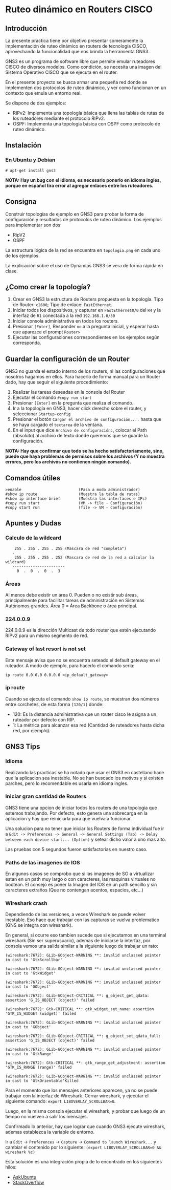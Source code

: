 Ruteo dinámico en Routers CISCO
===============================

Introducción
------------

La presente practica tiene por objetivo presentar someramente la implementación de ruteo dinámico en routers de tecnología CISCO, aprovechando la funcionalidad que nos brinda la herramienta GNS3.

GNS3 es un programa de software libre que permite emular ruteadores CISCO de diversos modelos. Como condición, se necesita una imagen del Sistema Operativo CISCO que se ejecuta en el router.

En el presente proyecto se busca armar una pequeña red donde se implementen
dos protocolos de ruteo dinámico, y ver como funcionan en un contexto que emula un entorno real.

Se dispone de dos ejemplos:

* RIPv2: Implementa una topología básica que llena las tablas de rutas de los ruteadores mediante el protocolo RIPv2.
* OSPF: Implementa una topología básica con OSPF como protocolo de ruteo dinámico.

Instalación
-----------

### En Ubuntu y Debian
 
```
# apt-get install gns3
```

**NOTA: Hay un bug con el idioma, es necesario ponerlo en idioma ingles, porque en español tira error al agregar enlaces entre los ruteadores.**

Consigna
--------

Construir topologías de ejemplo en GNS3 para probar la forma de configuración y resultados de protocolos de ruteo dinámico. Los ejemplos para implementar son dos:

- RipV2
- OSPF

La estructura lógica de la red se encuentra en `topologia.png` en cada uno de los ejemplos. 

La explicación sobre el uso de Dynamips GNS3 se vera de forma rápida en clase.

¿Como crear la topología?
-------------------------

1. Crear en GNS3 la estructura de Routers propuesta en la topología. Tipo de Router: `c2600`; Tipo de enlace: `FastEthernet`.
1. Iniciar todos los dispositivos, y capturar en `FastEthernet0/0` del `R4` y la interfaz de `R1` conectada a la red `192.168.1.0/30`
1. Iniciar consola administrativa en todos los routers.
1. Presionar `[Enter]`, Responder `no` a la pregunta inicial, y esperar hasta que aparezca el prompt `Router>`
1. Ejecutar las configuraciones correspondientes en los ejemplos según corresponda.

Guardar la configuración de un Router
-------------------------------------

GNS3 no guarda el estado interno de los routers, ni las configuraciones que nosotros hagamos en ellos.
Para hacerlo de forma manual para un Router dado, hay que seguir el siguiente procedimiento:

1. Realizar las tareas deseadas en la consola del Router
1. Ejecutar el comando `#copy run start`
1. Presionar `[Enter]` en la pregunta que realiza el comando.
1. Ir a la topología en GNS3, hacer click derecho sobre el router, y seleccionar `Startup-config`
1. Presionar el botón `Cargar el archivo de configuración....` hasta que se haya cargado el `textarea` de la ventana.
1. En el input que dice `Archivo de configuración:`, colocar el Path (absoluto) al archivo de texto donde queremos que se guarde la configuración.

**NOTA: Hay que confirmar que todo se ha hecho satisfactoriamente, sino, puede que haya problemas de permisos sobre los archivos (Y no muestra errores, pero los archivos no contienen ningún comando).**

Comandos útiles
---------------

```
>enable                         (Pasa a modo administrador)
#show ip route                  (Muestra la tabla de rutas)
#show ip interface brief        (Muestra las interfaces e IPs)
#copy run start                 (VM -> file - Configuración)
#copy start run                 (file -> VM - Configuración)
```

Apuntes y Dudas
---------------

### Calculo de la wildcard

```
	255 . 255 . 255 . 255 (Mascara de red "completa")
   -
	255 . 255 . 255 . 252 (Mascara de red de la red a calcular la wildcard)
   -----------------------
     0  .  0  .  0  .  3
```

### Áreas

Al menos debe existir un área 0. Pueden o no existir sub áreas, 
principalmente para facilitar tareas de administración en Sistemas Autónomos 
grandes. Área 0 = Área Backbone o área principal.

### 224.0.0.9

224.0.0.9 es la dirección Multicast de todo router que estén ejecutando RIPv2 para un mismo segmento de red.

### Gateway of last resort is not set

Este mensaje avisa que no se encuentra seteado el default gateway en el ruteador. A modo de ejemplo, para hacerlo el comando seria:

```	
ip route 0.0.0.0 0.0.0.0 <ip_default_gateway>
```

### ip route

Cuando se ejecuta el comando `show ip route`, se muestran dos números entre
corchetes, de esta forma `[120/1]` donde:

- 120: Es la distancia administrativa que un router cisco le asigna a un ruteador por defecto con RIP.
- 1: La métrica para alcanzar esa red (Cantidad de ruteadores hasta dicha  red, por ejemplo).

GNS3 Tips
---------

### Idioma

Realizando las practicas se ha notado que usar el GNS3 en castellano hace que la aplicacion sea inestable. No se han buscado los motivos y si existen parches, pero lo recomendable es usarla en idioma ingles.

### Iniciar gran cantidad de Routers

GNS3 tiene una opcion de iniciar todos los routers de una topologia que estemos trabajando. Por defecto, esto genera una sobrecarga en la aplicacion y hay que reiniciarla para que vuelva a funcionar. 

Una solucion para no tener que iniciar los Routers de forma individual fue ir a `Edit -> Preferences -> General -> General Settings (Tab) -> Delay between each device start... (Option)` y setear dicho valor a uno mas alto. 

Las pruebas con 5 segundos fueron satisfactorias en nuestro caso.

### Paths de las imagenes de IOS

En algunos casos se comprobo que si las imagenes de SO a virtualizar estan en un path muy largo o con caracteres, las maquinas virtuales no bootean. El consejo es poner la Imagen del IOS en un path sencillo y sin caracteres extraños (Que no contengan acentos, espacios, etc...)

### Wireshark crash

Dependiendo de las versiones, a veces Wireshark se puede volver inestable. Eso hace que trabajar con las capturas se vuelva problematico (GNS se integra con wireshark).

En general, si ocurre eso tambien sucede que si ejecutamos en una terminal wireshark (Sin ser superusuario), ademas de iniciarse la interfaz, por consola vemos una salida similar a la siguiente luego de trabajar un rato:

```
(wireshark:7672): GLib-GObject-WARNING **: invalid unclassed pointer in cast to 'GtkScrollbar'

(wireshark:7672): GLib-GObject-WARNING **: invalid unclassed pointer in cast to 'GtkWidget'

(wireshark:7672): GLib-GObject-WARNING **: invalid unclassed pointer in cast to 'GObject'

(wireshark:7672): GLib-GObject-CRITICAL **: g_object_get_qdata: assertion 'G_IS_OBJECT (object)' failed

(wireshark:7672): Gtk-CRITICAL **: gtk_widget_set_name: assertion 'GTK_IS_WIDGET (widget)' failed

(wireshark:7672): GLib-GObject-WARNING **: invalid unclassed pointer in cast to 'GObject'

(wireshark:7672): GLib-GObject-CRITICAL **: g_object_set_qdata_full: assertion 'G_IS_OBJECT (object)' failed

(wireshark:7672): GLib-GObject-WARNING **: invalid unclassed pointer in cast to 'GtkRange'

(wireshark:7672): Gtk-CRITICAL **: gtk_range_get_adjustment: assertion 'GTK_IS_RANGE (range)' failed

(wireshark:7672): GLib-GObject-WARNING **: invalid unclassed pointer in cast to 'GtkOrientable'Killed
```

Para el momento que los mensajes anteriores aparecen, ya no se puede trabajar con la interfaz de Wireshark. Cerrar wireshark, y ejecutar el siguiente comando: `export LIBOVERLAY_SCROLLBAR=0`.

Luego, en la misma consola ejecutar el wireshark, y probar que luego de un tiempo no vuelven a salir los mensajes. 

Confirmado lo anterior, hay que lograr que cuando GNS3 ejecute wireshark, ademas establezca la variable de entorno.

Ir a `Edit` -> `Preferences` -> `Capture` -> `Command to launch Wireshark...` y cambiar el contenido por lo siguiente: `(export LIBOVERLAY_SCROLLBAR=0 && wireshark %c)`

Esta solución es una integración propia de lo encontrado en los siguientes hilos:
 * [AskUbuntu](http://askubuntu.com/questions/413449/ubuntu-13-10-wireshark-crashes-at-start-of-capture-with-segfault-unless-ran-as-r)
 * [StackOverflow](http://stackoverflow.com/questions/10856129/setting-an-environment-variable-before-a-command-in-bash-not-working-for-second)
 